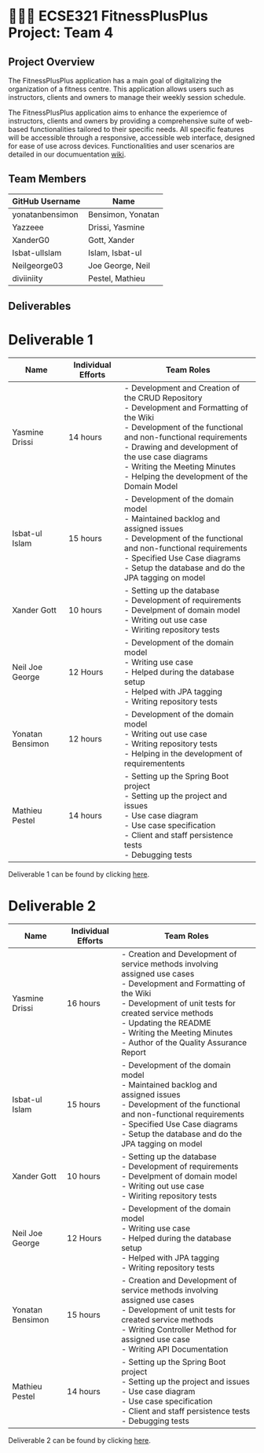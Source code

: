 # 💪➕➕ ECSE321 FitnessPlusPlus Project: Team 4

## Project Overview

The FitnessPlusPlus application has a main goal of digitalizing the organization of a fitness centre. This application allows users such as instructors, clients and owners to manage their weekly session schedule.

The FitnessPlusPlus application aims to enhance the experiemce of instructors, clients and owners by providing a comprehensive suite of web-based functionalities tailored to their specific needs. All specific features will be accessible through a responsive, accessible web interface, designed for ease of use across devices. Functionalities and user scenarios are detailed in our documuentation [wiki](../../wiki).

## Team Members

| GitHub Username |  Name             | 
|-----------------|  ---------------  |
| yonatanbensimon | Bensimon, Yonatan |
| Yazzeee         | Drissi, Yasmine   |
| XanderG0        | Gott, Xander      |
| Isbat-ulIslam   | Islam, Isbat-ul   |
| Neilgeorge03   | Joe George, Neil  |
| diviiniity      | Pestel, Mathieu   |

## Deliverables

# Deliverable 1

| Name             | Individual Efforts | Team Roles                                                                                                                                                                                                                                                                                                    |
|------------------|--------------------|---------------------------------------------------------------------------------------------------------------------------------------------------------------------------------------------------------------------------------------------------------------------------------------------------------------|
| Yasmine Drissi   | 14 hours           | - Development and Creation of the CRUD Repository<br/>- Development and Formatting of the Wiki<br/>- Development of the functional and non-functional requirements<br/>- Drawing and development of the use case diagrams<br/>- Writing the Meeting Minutes<br/>- Helping the development of the Domain Model |
| Isbat-ul Islam   | 15 hours           | - Development of the domain model<br/>- Maintained backlog and assigned issues<br/>- Development of the functional and non-functional requirements<br/>- Specified Use Case diagrams<br/>- Setup the database and do the JPA tagging on model                                                                 |
| Xander Gott      | 10 hours           | - Setting up the database<br/>- Development of requirements<br/>- Develpment of domain model<br/>- Writing out use case<br/>- Wiriting repository tests                                                                                                                                                       |
| Neil Joe George  | 12 Hours           | - Development of the domain model<br/>- Writing use case <br/>- Helped during the database setup<br/>- Helped with JPA tagging<br/>- Writing repository tests                                                                                                                                                 |
| Yonatan Bensimon | 12 hours           | - Development of the domain model<br/>- Writing out use case <br/>- Writing repository tests<br/>- Helping in the development of requirementents                                                                                                                                                              |
| Mathieu Pestel   | 14 hours           | - Setting up the Spring Boot project<br/>- Setting up the project and issues<br/>- Use case diagram<br/>- Use case specification<br/>- Client and staff persistence tests<br/>- Debugging tests                                                                                                               |


Deliverable 1 can be found by clicking [here](../../wiki/Deliverable-1).

# Deliverable 2

| Name             | Individual Efforts | Team Roles                                                                                                                                                                                                                                                                                                    |
|------------------|--------------------|---------------------------------------------------------------------------------------------------------------------------------------------------------------------------------------------------------------------------------------------------------------------------------------------------------------|
| Yasmine Drissi   | 16 hours           | - Creation and Development of service methods involving assigned use cases <br/>- Development and Formatting of the Wiki<br/>- Development of unit tests for created service methods<br/>- Updating the README<br/>- Writing the Meeting Minutes<br/>- Author of the Quality Assurance Report |
| Isbat-ul Islam   | 15 hours           | - Development of the domain model<br/>- Maintained backlog and assigned issues<br/>- Development of the functional and non-functional requirements<br/>- Specified Use Case diagrams<br/>- Setup the database and do the JPA tagging on model                                                                 |
| Xander Gott      | 10 hours           | - Setting up the database<br/>- Development of requirements<br/>- Develpment of domain model<br/>- Writing out use case<br/>- Wiriting repository tests                                                                                                                                                       |
| Neil Joe George  | 12 Hours           | - Development of the domain model<br/>- Writing use case <br/>- Helped during the database setup<br/>- Helped with JPA tagging<br/>- Writing repository tests                                                                                                                                                 |
| Yonatan Bensimon | 15 hours           | - Creation and Development of service methods involving assigned use cases<br/>- Development of unit tests for created service methods <br/>- Writing Controller Method for assigned use case<br/>- Writing API Documentation                                                                                                                                                           |
| Mathieu Pestel   | 14 hours           | - Setting up the Spring Boot project<br/>- Setting up the project and issues<br/>- Use case diagram<br/>- Use case specification<br/>- Client and staff persistence tests<br/>- Debugging tests                                                                                                               |


Deliverable 2 can be found by clicking [here](../../wiki/Deliverable-2).

